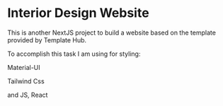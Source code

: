 # Interior Design Website

This is another NextJS project to build a website based on the template provided by Template Hub.

To accomplish this task I am using  for styling:

Material-UI

Tailwind Css


and JS, React
